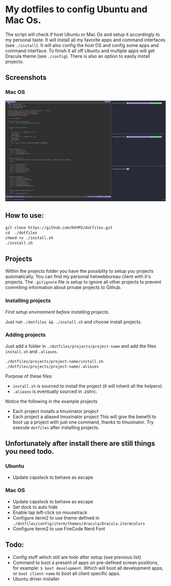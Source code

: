 # My dotfiles to config Ubuntu and Mac Os.
The script will check if host Ubuntu or Mac Os and setup it accordingly to my personal taste.
It will install all my favorite apps and command interfaces (see `./install`). It will also config the host OS and config some apps and command interface. To finish it all off Ubuntu and multiple apps will get Dracula theme (see `./config`).
There is also an option to easily install projects.

## Screenshots

### Mac OS
![alt text](https://github.com/R4YM3/dotfiles/blob/master/docs/macos-vim.png?raw=true)

## How to use:
```
git clone https://github.com/R4YM3/dotfiles.git
cd  ./dotfiles
chmod +x ./install.sh
./install.sh
```
## Projects
Within the projects folder you have the possiblity to setup you projects automatically. You can find my personal hetwebbureau client with it's projects. The `.gitignore` file is setup to ignore all other projects to prevent commiting information about private projects to Github.

### Installing projects
_First setup environment before installing projects._

Just run `./dotfiles && ./install.sh` and choose install projects.

### Adding projects
Just add a folder in `./dotfiles/projects/project-name` and add the files `install.sh` and `.aliases`.

```
./dotfiles/projects/project-name/install.sh
./dotfiles/projects/project-name/.aliases
```

Purpose of these files:

- `install.sh` is sourced to install the project (it will inherit all the helpers).
- `.aliases` is eventually sourced in .zshrc.

Notice the following in the example projects
- Each project installs a tmuxinator project
- Each project a aliased tmuxinator project
This will give the benefit to boot up a project with just one command, thanks to tmuxinator.
Try execute `dotfiles` after installing projects.

## Unfortunately after install there are still things you need todo.

### Ubuntu

- Update capslock to behave as escape

### Mac OS

- Update capslock to behave as escape
- Set dock to auto hide
- Enable tap left-click on mousetrack
- Configure iterm2 to use theme defined in `./dotfiles/config/iterm/themes/dracula/Dracula.itermcolors`
- Configure iterm2 to use FireCode Nerd Font

## Todo:
- Config stuff which still are todo after setup (see previous list)
- Command to boot a present of apps on pre-defined screen positions, for example: `$ boot development`. Which will boot all development apps, or `boot client-name` to boot all client specific apps.
- Ubuntu driver installer
